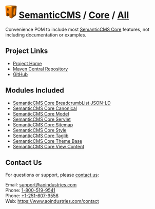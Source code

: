 # [<img src="ao-logo.png" alt="AO Logo" width="35" height="40">](https://www.aoindustries.com/) [SemanticCMS](https://semanticcms.com/) / [Core](https://semanticcms.com/core/) / [All](https://semanticcms.com/core/all/)
Convenience POM to include most [SemanticCMS Core](https://semanticcms.com/core/) features, not including documentation or examples.

## Project Links
* [Project Home](https://semanticcms.com/core/all/)
* [Maven Central Repository](https://search.maven.org/#search%7Cgav%7C1%7Cg:%22com.semanticcms%22%20AND%20a:%22semanticcms-core-all%22)
* [GitHub](https://github.com/aoindustries/semanticcms-core-all)

## Modules Included
* [SemanticCMS Core BreadcrumbList JSON-LD](https://semanticcms.com/core/breadcrumblist-json-ld/)
* [SemanticCMS Core Canonical](https://semanticcms.com/core/canonical/)
* [SemanticCMS Core Model](https://semanticcms.com/core/model/)
* [SemanticCMS Core Servlet](https://semanticcms.com/core/servlet/)
* [SemanticCMS Core Sitemap](https://semanticcms.com/core/sitemap/)
* [SemanticCMS Core Style](https://semanticcms.com/core/style/)
* [SemanticCMS Core Taglib](https://semanticcms.com/core/taglib/)
* [SemanticCMS Core Theme Base](https://semanticcms.com/core/theme-base/)
* [SemanticCMS Core View Content](https://semanticcms.com/core/view-content/)

## Contact Us
For questions or support, please [contact us](https://www.aoindustries.com/contact):

Email: [support@aoindustries.com](mailto:support@aoindustries.com)  
Phone: [1-800-519-9541](tel:1-800-519-9541)  
Phone: [+1-251-607-9556](tel:+1-251-607-9556)  
Web: https://www.aoindustries.com/contact
